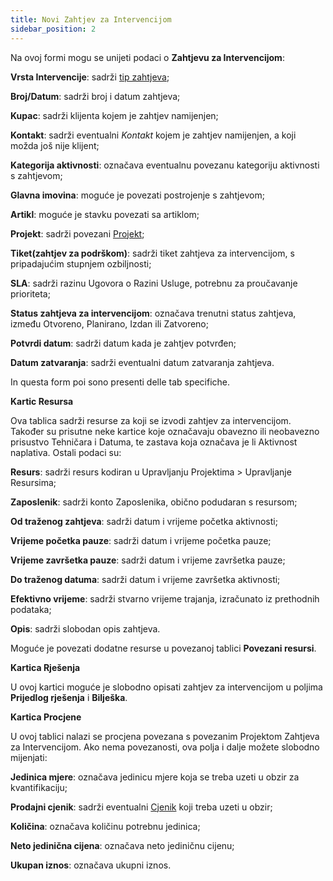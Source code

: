 ```yaml
---
title: Novi Zahtjev za Intervencijom
sidebar_position: 2
---
```


Na ovoj formi mogu se unijeti podaci o **Zahtjevu za Intervencijom**:

**Vrsta Intervencije**: sadrži [tip zahtjeva](/docs/configurations/tables/project-management/request-intervention-type/);

**Broj/Datum**: sadrži broj i datum zahtjeva;

**Kupac**: sadrži klijenta kojem je zahtjev namijenjen;

**Kontakt**: sadrži eventualni *Kontakt* kojem je zahtjev namijenjen, a koji možda još nije klijent;

**Kategorija aktivnosti**: označava eventualnu povezanu kategoriju aktivnosti s zahtjevom;

**Glavna imovina**: moguće je povezati postrojenje s zahtjevom;

**Artikl**: moguće je stavku povezati sa artiklom;

**Projekt**: sadrži povezani [Projekt](/docs/project-management/projects/search-projects-intro/);

**Tiket(zahtjev za podrškom)**: sadrži tiket zahtjeva za intervencijom, s pripadajućim stupnjem ozbiljnosti;

**SLA**: sadrži razinu Ugovora o Razini Usluge, potrebnu za proučavanje prioriteta;

**Status zahtjeva za intervencijom**: označava trenutni status zahtjeva, između Otvoreno, Planirano, Izdan ili Zatvoreno;

**Potvrdi datum**: sadrži datum kada je zahtjev potvrđen;

**Datum zatvaranja**: sadrži eventualni datum zatvaranja zahtjeva.

In questa form poi sono presenti delle tab specifiche.

**Kartic Resursa**

Ova tablica sadrži resurse za koji se izvodi zahtjev za intervencijom. Također su prisutne neke kartice koje označavaju obavezno ili neobavezno prisustvo Tehničara i Datuma, te zastava koja označava je li Aktivnost naplativa. Ostali podaci su:

**Resurs**: sadrži resurs kodiran u Upravljanju Projektima > Upravljanje Resursima;

**Zaposlenik**: sadrži konto Zaposlenika, obično podudaran s resursom;

**Od traženog zahtjeva**: sadrži datum i vrijeme početka aktivnosti;

**Vrijeme početka pauze**: sadrži datum i vrijeme početka pauze;

**Vrijeme završetka pauze**: sadrži datum i vrijeme završetka pauze;

**Do traženog datuma**: sadrži datum i vrijeme završetka aktivnosti;

**Efektivno vrijeme**: sadrži stvarno vrijeme trajanja, izračunato iz prethodnih podataka;

**Opis**: sadrži slobodan opis zahtjeva.

Moguće je povezati dodatne resurse u povezanoj tablici **Povezani resursi**.

**Kartica Rješenja**

U ovoj kartici moguće je slobodno opisati zahtjev za intervencijom u poljima **Prijedlog rješenja** i **Bilješka**. 

**Kartica Procjene**

U ovoj tablici nalazi se procjena povezana s povezanim Projektom Zahtjeva za Intervencijom. Ako nema povezanosti, ova polja i dalje možete slobodno mijenjati:

**Jedinica mjere**: označava jedinicu mjere koja se treba uzeti u obzir za kvantifikaciju;

**Prodajni cjenik**: sadrži eventualni [Cjenik](/docs/sales/sales-price-list/sales-price-list/insert-sales-price-list/) koji treba uzeti u obzir;

**Količina**: označava količinu potrebnu jedinica;

**Neto jedinična cijena**: označava neto jediničnu cijenu;

**Ukupan iznos**: označava ukupni iznos.




